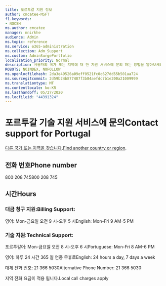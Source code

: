 ```yaml
---
title: 포르투갈 지원 정보
author: cmcatee-MSFT
f1.keywords:
- NOCSH
ms.author: cmcatee
manager: mnirkhe
audience: Admin
ms.topic: reference
ms.service: o365-administration
ms.collection: Adm_Support
ms.custom: AdminSurgePortfolio
localization_priority: Normal
description: 사용자의 국가 또는 지역에 대 한 지원 서비스에 문의 하는 방법을 알아보세요.
ROBOTS: NOINDEX, NOFOLLOW
ms.openlocfilehash: 2da3e49526a09eff0521fc0c627dd55b501aa724
ms.sourcegitcommit: 2d59b24b877487f3b84aefdc7b1e200a21009999
ms.translationtype: MT
ms.contentlocale: ko-KR
ms.lasthandoff: 05/27/2020
ms.locfileid: "44391324"
---
```

# <a name="contact-support-for-portugal"></a><span data-ttu-id="48c56-103">포르투갈 기술 지원 서비스에 문의</span><span class="sxs-lookup"><span data-stu-id="48c56-103">Contact support for Portugal</span></span>

<span data-ttu-id="48c56-104">[다른 국가 또는 지역을 찾습니다](../contact-support-for-business-products.md).</span><span class="sxs-lookup"><span data-stu-id="48c56-104">[Find another country or region](../contact-support-for-business-products.md).</span></span>

## <a name="phone-number"></a><span data-ttu-id="48c56-105">전화 번호</span><span class="sxs-lookup"><span data-stu-id="48c56-105">Phone number</span></span>
<span data-ttu-id="48c56-106">800 208 745</span><span class="sxs-lookup"><span data-stu-id="48c56-106">800 208 745</span></span>

## <a name="hours"></a><span data-ttu-id="48c56-107">시간</span><span class="sxs-lookup"><span data-stu-id="48c56-107">Hours</span></span>
### <a name="billing-support"></a><span data-ttu-id="48c56-108">대금 청구 지원:</span><span class="sxs-lookup"><span data-stu-id="48c56-108">Billing Support:</span></span>

<span data-ttu-id="48c56-109">영어: Mon-금요일 오전 9 시-오후 5 시</span><span class="sxs-lookup"><span data-stu-id="48c56-109">English: Mon-Fri 9 AM-5 PM</span></span>

### <a name="technical-support"></a><span data-ttu-id="48c56-110">기술 지원:</span><span class="sxs-lookup"><span data-stu-id="48c56-110">Technical Support:</span></span>

<span data-ttu-id="48c56-111">포르투갈어: Mon-금요일 오전 8 시-오후 6 시</span><span class="sxs-lookup"><span data-stu-id="48c56-111">Portuguese: Mon-Fri 8 AM-6 PM</span></span>

<span data-ttu-id="48c56-112">영어: 하루 24 시간 365 일 연중 무휴로</span><span class="sxs-lookup"><span data-stu-id="48c56-112">English: 24 hours a day, 7 days a week</span></span>

<span data-ttu-id="48c56-113">대체 전화 번호: 21 366 5030</span><span class="sxs-lookup"><span data-stu-id="48c56-113">Alternative Phone Number: 21 366 5030</span></span>

<span data-ttu-id="48c56-114">지역 전화 요금이 적용 됩니다.</span><span class="sxs-lookup"><span data-stu-id="48c56-114">Local call charges apply</span></span>
